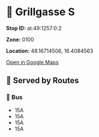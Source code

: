 # 🚉 Grillgasse S


**Stop ID:** at:49:1257:0:2

**Zone:** 0100

**Location:** 48.16714506, 16.4084563

[Open in Google Maps](https://www.google.com/maps?q=48.16714506,16.4084563)

## 🚆 Served by Routes

### 🚌 Bus
- 15A
- 15A
- 15A
- 15A